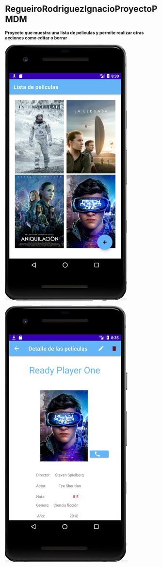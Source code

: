 # RegueiroRodriguezIgnacioProyectoPMDM

**Proyecto que muestra una lista de peliculas y permite realizar otras acciones como editar o borrar**



![Pantalla de la aplicación](imagenes/img_2.png)



![Detalle de la peliculas](imagenes/img.png)

